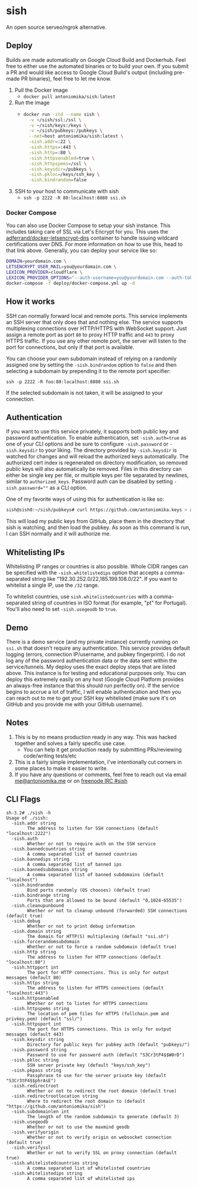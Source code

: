 sish
====

An open source serveo/ngrok alternative.

## Deploy
Builds are made automatically on Google Cloud Build and Dockerhub. Feel free to either use the automated binaries or to build your own. If you submit a PR and would like access to Google Cloud Build's output (including pre-made PR binaries), feel free to let me know.

1. Pull the Docker image
    - `docker pull antoniomika/sish:latest`
2. Run the image
    - ```bash
      docker run -itd --name sish \
        -v ~/sish/ssl:/ssl \
        -v ~/sish/keys:/keys \
        -v ~/sish/pubkeys:/pubkeys \
        --net=host antoniomika/sish:latest \
        -sish.addr=:22 \
        -sish.https=:443 \
        -sish.http=:80 \
        -sish.httpsenabled=true \
        -sish.httpspems=/ssl \
        -sish.keysdir=/pubkeys \
        -sish.pkloc=/keys/ssh_key \
        -sish.bindrandom=false
      ```
3. SSH to your host to communicate with sish
    - `ssh -p 2222 -R 80:localhost:8080 ssi.sh`

### Docker Compose
You can also use Docker Compose to setup your sish instance. This includes taking care of SSL via Let's Encrypt for you. This uses the [adferrand/docker-letsencrypt-dns](https://github.com/adferrand/docker-letsencrypt-dns) container to handle issuing wildcard certifications over DNS. For more information on how to use this, head to that link above. Generally, you can deploy your service like so:

```bash
DOMAIN=yourdomain.com \
LETSENCRYPT_USER_MAIL=you@yourdomain.com \
LEXICON_PROVIDER=cloudflare \
LEXICON_PROVIDER_OPTIONS="--auth-username=you@yourdomain.com --auth-token=your-auth-token" \
docker-compose -f deploy/docker-compose.yml up -d
```

## How it works
SSH can normally forward local and remote ports. This service implements an SSH server that only does that and nothing else. The service supports multiplexing connections over HTTP/HTTPS with WebSocket support. Just assign a remote port as port `80` to proxy HTTP traffic and `443` to proxy HTTPS traffic. If you use any other remote port, the server will listen to the port for connections, but only if that port is available.

You can choose your own subdomain instead of relying on a randomly assigned one
by setting the `-sish.bindrandom` option to `false` and then selecting a
subdomain by prepending it to the remote port specifier:

`ssh -p 2222 -R foo:80:localhost:8080 ssi.sh`

If the selected subdomain is not taken, it will be assigned to your connection.

## Authentication
If you want to use this service privately, it supports both public key and password authentication. To enable authentication, set `-sish.auth=true` as one of your CLI options and be sure to configure `-sish.password` or `-sish.keysdir` to your liking. The directory provided by `-sish.keysdir` is watched for changes and will reload the authorized keys automatically. The authorized cert index is regenerated on directory modification, so removed public keys will also automatically be removed. Files in this directory can either be single key per file, or multiple keys per file separated by newlines, similar to `authorized_keys`. Password auth can be disabled by setting `-sish.password=""` as a CLI option.

One of my favorite ways of using this for authentication is like so:

```bash
sish@sish0:~/sish/pubkeys# curl https://github.com/antoniomika.keys > antoniomika
```

This will load my public keys from GitHub, place them in the directory that sish is watching, and then load the pubkey. As soon as this command is run, I can SSH normally and it will authorize me.

## Whitelisting IPs

Whitelisting IP ranges or countries is also possible. Whole CIDR ranges can be
specified with the `-sish.whitelistedips` option that accepts a comma-separated string like "192.30.252.0/22,185.199.108.0/22". If you want to whitelist a single
IP, use the `/32` range.

To whitelist countries, use `sish.whitelistedcountries` with a comma-separated
string of countries in ISO format (for example, "pt" for Portugal). You'll also
need to set `-sish.usegeodb` to `true`.

## Demo
There is a demo service (and my private instance) currently running on `ssi.sh` that doesn't require any authentication. This service provides default logging (errors, connection IP/username, and pubkey fingerprint). I do not log any of the password authentication data or the data sent within the service/tunnels. My deploy uses the exact deploy steps that are listed above. This instance is for testing and educational purposes only. You can deploy this extremely easily on any host (Google Cloud Platform provides an always-free instance that this should run perfectly on). If the service begins to accrue a lot of traffic, I will enable authentication and then you can reach out to me to get your SSH key whitelisted (make sure it's on GitHub and you provide me with your GitHub username).

## Notes
1. This is by no means production ready in any way. This was hacked together and solves a fairly specific use case.
      - You can help it get production ready by submitting PRs/reviewing code/writing tests/etc
2. This is a fairly simple implementation, I've intentionally cut corners in some places to make it easier to write.
3. If you have any questions or comments, feel free to reach out via email [me@antoniomika.me](mailto:me@antoniomika.me) or on [freenode IRC #sish](https://kiwiirc.com/client/chat.freenode.net:6697/#sish)

## CLI Flags
```
sh-3.2# ./sish -h
Usage of ./sish:
  -sish.addr string
        The address to listen for SSH connections (default "localhost:2222")
  -sish.auth
        Whether or not to require auth on the SSH service
  -sish.bannedcountries string
        A comma separated list of banned countries
  -sish.bannedips string
        A comma separated list of banned ips
  -sish.bannedsubdomains string
        A comma separated list of banned subdomains (default "localhost")
  -sish.bindrandom
        Bind ports randomly (OS chooses) (default true)
  -sish.bindrange string
        Ports that are allowed to be bound (default "0,1024-65535")
  -sish.cleanupunbound
        Whether or not to cleanup unbound (forwarded) SSH connections (default true)
  -sish.debug
        Whether or not to print debug information
  -sish.domain string
        The domain for HTTP(S) multiplexing (default "ssi.sh")
  -sish.forcerandomsubdomain
        Whether or not to force a random subdomain (default true)
  -sish.http string
        The address to listen for HTTP connections (default "localhost:80")
  -sish.httpport int
        The port for HTTP connections. This is only for output messages (default 80)
  -sish.https string
        The address to listen for HTTPS connections (default "localhost:443")
  -sish.httpsenabled
        Whether or not to listen for HTTPS connections
  -sish.httpspems string
        The location of pem files for HTTPS (fullchain.pem and privkey.pem) (default "ssl/")
  -sish.httpsport int
        The port for HTTPS connections. This is only for output messages (default 443)
  -sish.keysdir string
        Directory for public keys for pubkey auth (default "pubkeys/")
  -sish.password string
        Password to use for password auth (default "S3Cr3tP4$$W0rD")
  -sish.pkloc string
        SSH server private key (default "keys/ssh_key")
  -sish.pkpass string
        Passphrase to use for the server private key (default "S3Cr3tP4$$phrAsE")
  -sish.redirectroot
        Whether or not to redirect the root domain (default true)
  -sish.redirectrootlocation string
        Where to redirect the root domain to (default "https://github.com/antoniomika/sish")
  -sish.subdomainlen int
        The length of the random subdomain to generate (default 3)
  -sish.usegeodb
        Whether or not to use the maxmind geodb
  -sish.verifyorigin
        Whether or not to verify origin on websocket connection (default true)
  -sish.verifyssl
        Whether or not to verify SSL on proxy connection (default true)
  -sish.whitelistedcountries string
        A comma separated list of whitelisted countries
  -sish.whitelistedips string
        A comma separated list of whitelisted ips
```
